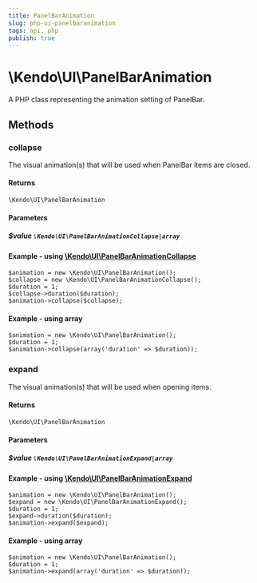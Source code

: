 ```yaml
---
title: PanelBarAnimation
slug: php-ui-panelbaranimation
tags: api, php
publish: true
---
```


# \Kendo\UI\PanelBarAnimation

A PHP class representing the animation setting of PanelBar.


## Methods

### collapse

The visual animation(s) that will be used when PanelBar items are closed.

#### Returns
`\Kendo\UI\PanelBarAnimation`

#### Parameters

##### $value `\Kendo\UI\PanelBarAnimationCollapse|array`


#### Example - using [\Kendo\UI\PanelBarAnimationCollapse](/api/wrappers/php/kendo/ui/panelbaranimationcollapse)

    $animation = new \Kendo\UI\PanelBarAnimation();
    $collapse = new \Kendo\UI\PanelBarAnimationCollapse();
    $duration = 1;
    $collapse->duration($duration);
    $animation->collapse($collapse);

#### Example - using array

    $animation = new \Kendo\UI\PanelBarAnimation();
    $duration = 1;
    $animation->collapse(array('duration' => $duration));

### expand

The visual animation(s) that will be used when opening items.

#### Returns
`\Kendo\UI\PanelBarAnimation`

#### Parameters

##### $value `\Kendo\UI\PanelBarAnimationExpand|array`


#### Example - using [\Kendo\UI\PanelBarAnimationExpand](/api/wrappers/php/kendo/ui/panelbaranimationexpand)

    $animation = new \Kendo\UI\PanelBarAnimation();
    $expand = new \Kendo\UI\PanelBarAnimationExpand();
    $duration = 1;
    $expand->duration($duration);
    $animation->expand($expand);

#### Example - using array

    $animation = new \Kendo\UI\PanelBarAnimation();
    $duration = 1;
    $animation->expand(array('duration' => $duration));

